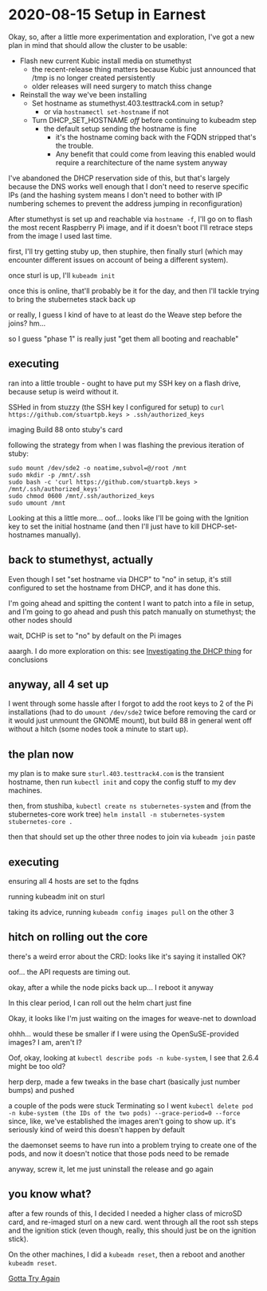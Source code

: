 # 2020-08-15 Setup in Earnest

Okay, so, after a little more experimentation and exploration, I've got a new plan in mind that should allow the cluster to be usable:

- Flash new current Kubic install media on stumethyst
  - the recent-release thing matters because Kubic just announced that /tmp is no longer created persistently
  - older releases will need surgery to match thiss change
- Reinstall the way we've been installing
  - Set hostname as stumethyst.403.testtrack4.com in setup?
    - or via `hostnamectl set-hostname` if not
  - Turn DHCP_SET_HOSTNAME *off* before continuing to kubeadm step
    - the default setup sending the hostname is fine
      - it's the hostname coming back with the FQDN stripped that's the trouble.
      - Any benefit that could come from leaving this enabled would require a rearchitecture of the name system anyway

I've abandoned the DHCP reservation side of this, but that's largely because the DNS works well enough that I don't need to reserve specific IPs (and the hashing system means I don't need to bother with IP numbering schemes to prevent the address jumping in reconfiguration)

After stumethyst is set up and reachable via `hostname -f`, I'll go on to flash the most recent Raspberry Pi image, and if it doesn't boot I'll retrace steps from the image I used last time.

first, I'll try getting stuby up, then stuphire, then finally sturl (which may encounter different issues on account of being a different system).

once sturl is up, I'll `kubeadm init`

once this is online, that'll probably be it for the day, and then I'll tackle trying to bring the stubernetes stack back up

or really, I guess I kind of have to at least do the Weave step before the joins? hm...

so I guess "phase 1" is really just "get them all booting and reachable"

## executing

ran into a little trouble - ought to have put my SSH key on a flash drive, because setup is weird without it.

SSHed in from stuzzy (the SSH key I configured for setup) to `curl https://github.com/stuartpb.keys > .ssh/authorized_keys`

imaging Build 88 onto stuby's card

following the strategy from when I was flashing the previous iteration of stuby:

```
sudo mount /dev/sde2 -o noatime,subvol=@/root /mnt
sudo mkdir -p /mnt/.ssh
sudo bash -c 'curl https://github.com/stuartpb.keys > /mnt/.ssh/authorized_keys'
sudo chmod 0600 /mnt/.ssh/authorized_keys
sudo umount /mnt
```

Looking at this a little more... oof... looks like I'll be going with the Ignition key to set the initial hostname (and then I'll just have to kill DHCP-set-hostnames manually).

## back to stumethyst, actually

Even though I set "set hostname via DHCP" to "no" in setup, it's still configured to set the hostname from DHCP, and it has done this.

I'm going ahead and spitting the content I want to patch into a file in setup, and I'm going to go ahead and push this patch manually on stumethyst; the other nodes should

wait, DCHP is set to "no" by default on the Pi images

aaargh. I do more exploration on this: see [Investigating the DHCP thing](985hb-x1e5v-cwb2m-vrhr8-c2590) for conclusions

## anyway, all 4 set up

I went through some hassle after I forgot to add the root keys to 2 of the Pi installations (had to do `umount /dev/sde2` twice before removing the card or it would just unmount the GNOME mount), but build 88 in general went off without a hitch (some nodes took a minute to start up).

## the plan now

my plan is to make sure `sturl.403.testtrack4.com` is the transient hostname, then run `kubectl init` and copy the config stuff to my dev machines.

then, from stushiba, `kubectl create ns stubernetes-system` and (from the stubernetes-core work tree) `helm install -n stubernetes-system stubernetes-core .`

then that should set up the other three nodes to join via `kubeadm join` paste

## executing

ensuring all 4 hosts are set to the fqdns

running kubeadm init on sturl

taking its advice, running `kubeadm config images pull` on the other 3

## hitch on rolling out the core

there's a weird error about the CRD: looks like it's saying it installed OK?

oof... the API requests are timing out.

okay, after a while the node picks back up... I reboot it anyway

In this clear period, I can roll out the helm chart just fine

Okay, it looks like I'm just waiting on the images for weave-net to download

ohhh... would these be smaller if I were using the OpenSuSE-provided images? I am, aren't I?

Oof, okay, looking at `kubectl describe pods -n kube-system`, I see that 2.6.4 might be too old?

herp derp, made a few tweaks in the base chart (basically just number bumps) and pushed

a couple of the pods were stuck Terminating so I went `kubectl delete pod -n kube-system (the IDs of the two pods) --grace-period=0 --force` since, like, we've established the images aren't going to show up. it's seriously kind of weird this doesn't happen by default

the daemonset seems to have run into a problem trying to create one of the pods, and now it doesn't notice that those pods need to be remade

anyway, screw it, let me just uninstall the release and go again

## you know what?

after a few rounds of this, I decided I needed a higher class of microSD card, and re-imaged sturl on a new card. went through all the root ssh steps and the ignition stick (even though, really, this should just be on the ignition stick).

On the other machines, I did a `kubeadm reset`, then a reboot and another `kubeadm reset`.

[Gotta Try Again](df68y-tvetk-ae8xh-4chhe-1920s)
